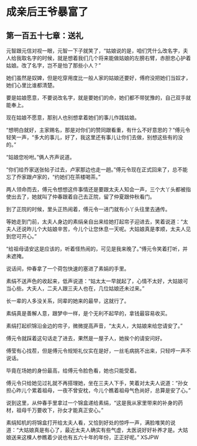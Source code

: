 # 成亲后王爷暴富了 
 ## 第一百五十七章：送礼
  元智跟元信对视一眼，元智一下子就笑了，“姑娘说的是，咱们凭什么改名字，夫人给我取名字的时候，就是想着我们几个将来能做姑娘的左膀右臂，赤胆忠心护着姑娘。改了名字，岂不是怕了那些小人？”  
  
 她们虽然是奴婢，但是吃穿用度比一般人家的姑娘还要好，傅府没把她们当奴才，她们心里比谁都清楚。  
  
 要是姑娘愿意，不要说改名字，就是要她们的命，她们都不带犹豫的，自己双手就能奉上。  
  
 现在姑娘不愿意，那别人也别想拿着她们的事儿作践姑娘。  
  
 “想明白就好，主家赐名，那是对你们的赞同跟看重，有什么不好意思的？”傅元令轻笑一声，“多大的事儿，好了，我这里还有事儿让你们去做，别想这些有的没的。”  
  
 “姑娘您吩咐。”俩人齐声说道。  
  
 “你们给乔家送张帖子过去，卢家那边也走一趟。”傅元令现在正式回来了，总不能忘了乔家跟卢家的，“约她们在茶楼喝茶。”  
  
 两人领命而去，傅元令想想这件事情还是要跟太夫人知会一声，三个大丫头都被指使出去了，她就叫了仲春跟着自己去正院，留了仲夏跟仲秋看门。  
  
 到了正院的时候，里头正热闹着，傅元令一进门就有小丫头往里去通传。  
  
 等她走到门前，太夫人身边的素绢亲自出来给她打起帘子迎进去，笑着说道：“太夫人还说昨儿个大姑娘辛苦，今儿个让您休息一天呢。大姑娘真是孝顺，太夫人见到您可开心。”  
  
 “给祖母请安这是应该的，听着怪热闹的，可见是我来晚了。”傅元令笑着打听，并未遮掩。  
  
 说话间，仲春拿了一个荷包快速的塞进了素娟的手里。  
  
 素绢不送声色的收起来，低声说道：“姑太太一早就起了，心情不太好，大姑娘可当心些。大夫人，二夫人跟三夫人也在，几位姑娘还未过来。”  
  
 长一辈的人多没关系，同辈的她来的最早，这就行了。  
  
 素绢真是善解人意，跟梦中一样，是个无利不起早的，拿钱最容易收买。  
  
 素绢打起织锦沿金边的帘子，微微提高声音，“太夫人，大姑娘来给您请安了。”  
  
 傅元令就踩着这句话走了进去，果然是一屋子人，她挨个的请安问好。  
  
 傅莹有心找茬，但是傅元令规矩礼仪实在是好，一丝毛病挑不出来，只轻哼一声不说话。  
  
 毕竟在场她的身份最高，给傅元令脸色看，她也只能受着。  
  
 傅元令只给她见过礼就不再搭理她，坐在三夫人下手，笑着对太夫人说道：“孙女担心昨儿个累着祖母，一夜不曾安枕，今儿个瞧着祖母气色尚好，总算是安了心。”  
  
 说到这里，从仲春手里拿过一个锦盒递给素绢，“这是我从家里带来的补身的药材，祖母千万要收下，孙女才能真正安心。”  
  
 素绢知机的将锦盒打开给太夫人看，又恰到好处的惊呼一声，满脸堆笑的说道：“大姑娘真是有心了，最近太夫人确实有些气虚，太医说好好补养才是。大姑娘送来这棵人参瞧着少说也有五六十年的年份，正正好呢。” 
XSJPW